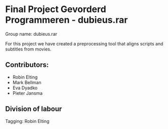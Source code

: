 # Final Project Gevorderd Programmeren - dubieus.rar
Group name: dubieus.rar

For this project we have created a preprocessing tool that aligns scripts and subtitles from movies.

## Contributors:

* Robin Elting
* Mark Bellman
* Eva Dyadko
* Pieter Jansma

## Division of labour
Tagging: Robin Elting

